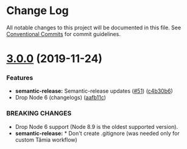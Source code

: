 # Change Log

All notable changes to this project will be documented in this file.
See [Conventional Commits](https://conventionalcommits.org) for commit guidelines.

# [3.0.0](https://github.com/sapegin/mrm-tasks/compare/mrm-task-semantic-release@2.2.0...mrm-task-semantic-release@3.0.0) (2019-11-24)


### Features

* **semantic-release:** Semantic-release updates ([#51](https://github.com/sapegin/mrm-tasks/issues/51)) ([c4b30b6](https://github.com/sapegin/mrm-tasks/commit/c4b30b6f6a119db5e7e63b6dbe613578a47889c3))
* Drop Node 6 (changelogs) ([aafb11c](https://github.com/sapegin/mrm-tasks/commit/aafb11cbbc049089b91b1f0f11593a8494841dc7))


### BREAKING CHANGES

* Drop Node 6 support (Node 8.9 is the oldest supported version).
* **semantic-release:** * Don't create .gitignore (was needed only for custom Tâmia workflow)
